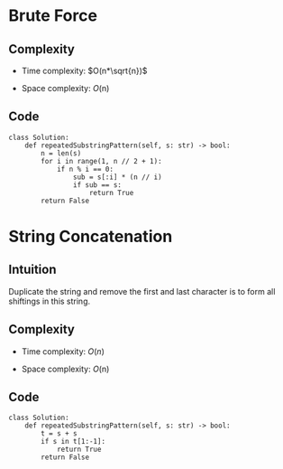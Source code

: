 # Brute Force
## Complexity
- Time complexity:
    $O(n*\sqrt{n})$

- Space complexity:
    $O$(n)

## Code
```python3 []
class Solution:
    def repeatedSubstringPattern(self, s: str) -> bool:
        n = len(s)
        for i in range(1, n // 2 + 1):
            if n % i == 0:
                sub = s[:i] * (n // i)
                if sub == s:
                    return True
        return False
```

# String Concatenation
## Intuition
Duplicate the string and remove the first and last character is to form all shiftings in this string.

## Complexity
- Time complexity:
    $O(n)$

- Space complexity:
    $O$(n)

## Code
```python3 []
class Solution:
    def repeatedSubstringPattern(self, s: str) -> bool:
        t = s + s
        if s in t[1:-1]:
            return True
        return False
```